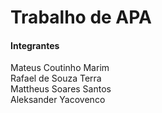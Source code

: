 # Trabalho de APA

<h4>Integrantes</h4>
Mateus Coutinho Marim<br />
Rafael de Souza Terra<br />  
Mattheus Soares Santos<br />  
Aleksander Yacovenco<br />  

